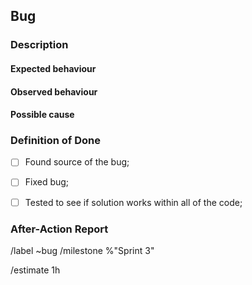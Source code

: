## Bug

### Description
<!--- BEFORE THE BUG HAS BEEN FIXED
	Description of the problem and possible causes -->

#### Expected behaviour

#### Observed behaviour

#### Possible cause
<!--- When a possible cause is found to be wrong don't delete it, mark it as ruled out (ex.: outdated API - RULED OUT) -->


### Definition of Done
- [ ] Found source of the bug;
- [ ] Fixed bug;
- [ ] Tested to see if solution works within all of the code;


### After-Action Report
<!--- 
	AFTER THE BUG HAS BEEN FIXED
	Description of what caused the bug and how it was fixed -->

/label ~bug
/milestone %"Sprint 3"

<!--- /estimate time_spent -->
/estimate 1h
